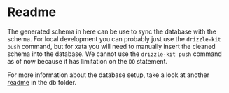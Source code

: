 # Readme

The generated schema in here can be use to sync the database with the schema. For local development you can probably just use the `drizzle-kit push` command, but for xata you will need to manually insert the cleaned schema into the database. We cannot use the `drizzle-kit push` command as of now because it has limitation on the `DO` statement.

For more information about the database setup, take a look at another [readme](../src/lib/db/readme.md) in the db folder.
